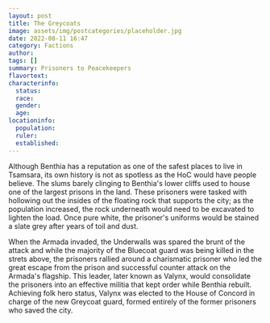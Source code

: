 ```yaml
---
layout: post
title: The Greycoats
image: assets/img/postcategories/placeholder.jpg
date: 2022-08-11 16:47
category: Factions
author: 
tags: []
summary: Prisoners to Peacekeepers
flavortext: 
characterinfo:
  status: 
  race: 
  gender: 
  age: 
locationinfo:
  population: 
  ruler: 
  established: 
---
```


Although Benthia has a reputation as one of the safest places to live in Tsamsara, its own history is not as spotless as the HoC would have people believe. The slums barely clinging to Benthia's lower cliffs used to house one of the largest prisons in the land. These prisoners were tasked with hollowing out the insides of the floating rock that supports the city; as the population increased, the rock underneath would need to be excavated to lighten the load. Once pure white, the prisoner's uniforms would be stained a slate grey after years of toil and dust.

When the Armada invaded, the Underwalls was spared the brunt of the attack and while the majority of the Bluecoat guard was being killed in the strets above, the prisoners rallied around a charismatic prisoner who led the great escape from the prison and successful counter attack on the Armada's flagship. This leader, later known as Valynx, would consolidate the prisoners into an effective militia that kept order while Benthia rebuilt. Achieving folk hero status, Valynx was elected to the House of Concord in charge of the new Greycoat guard, formed entirely of the former prisoners who saved the city.